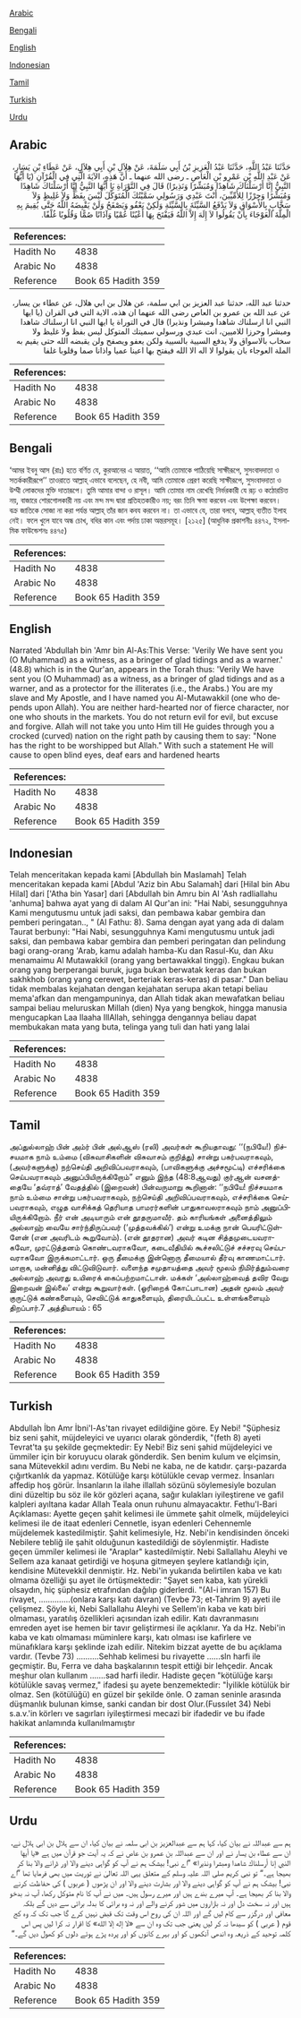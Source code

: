 [Arabic](#arabic)

[Bengali](#bengali)

[English](#english)

[Indonesian](#indonesian)

[Tamil](#tamil)

[Turkish](#turkish)

[Urdu](#urdu)

## Arabic


<div dir="rtl" lang="ar" style={{fontSize:'larger',backgroundColor:'#f8f9fa',padding:20}}>
حَدَّثَنَا عَبْدُ اللَّهِ، حَدَّثَنَا عَبْدُ الْعَزِيزِ بْنُ أَبِي سَلَمَةَ، عَنْ هِلاَلِ بْنِ أَبِي هِلاَلٍ، عَنْ عَطَاءِ بْنِ يَسَارٍ، عَنْ عَبْدِ اللَّهِ بْنِ عَمْرِو بْنِ الْعَاصِ ـ رضى الله عنهما ـ أَنَّ هَذِهِ، الآيَةَ الَّتِي فِي الْقُرْآنِ ‏(‏يَا أَيُّهَا النَّبِيُّ إِنَّا أَرْسَلْنَاكَ شَاهِدًا وَمُبَشِّرًا وَنَذِيرًا‏)‏ قَالَ فِي التَّوْرَاةِ يَا أَيُّهَا النَّبِيُّ إِنَّا أَرْسَلْنَاكَ شَاهِدًا وَمُبَشِّرًا وَحِرْزًا لِلأُمِّيِّينَ، أَنْتَ عَبْدِي وَرَسُولِي سَمَّيْتُكَ الْمُتَوَكِّلَ لَيْسَ بِفَظٍّ وَلاَ غَلِيظٍ وَلاَ سَخَّابٍ بِالأَسْوَاقِ وَلاَ يَدْفَعُ السَّيِّئَةَ بِالسَّيِّئَةِ وَلَكِنْ يَعْفُو وَيَصْفَحُ وَلَنْ يَقْبِضَهُ اللَّهُ حَتَّى يُقِيمَ بِهِ الْمِلَّةَ الْعَوْجَاءَ بِأَنْ يَقُولُوا لاَ إِلَهَ إِلاَّ اللَّهُ فَيَفْتَحَ بِهَا أَعْيُنًا عُمْيًا وَآذَانًا صُمًّا وَقُلُوبًا غُلْفًا‏.‏
</div>
<div style={{backgroundColor:'#f8f9fa',padding:20, marginBottom: 10}}><table> <thead> <tr> <th>References:</th> <th></th> </tr> </thead> <tbody><tr><td>Hadith No</td><td>4838</td></tr><tr><td>Arabic No</td><td>4838</td></tr><tr><td>Reference</td><td>Book 65 Hadith 359</td></tr></tbody></table></div>


<div dir="rtl" lang="ar" style={{fontSize:'larger',backgroundColor:'#f8f9fa',padding:20}}>
حدثنا عبد الله، حدثنا عبد العزيز بن ابي سلمة، عن هلال بن ابي هلال، عن عطاء بن يسار، عن عبد الله بن عمرو بن العاص رضى الله عنهما ان هذه، الاية التي في القران (يا ايها النبي انا ارسلناك شاهدا ومبشرا ونذيرا) قال في التوراة يا ايها النبي انا ارسلناك شاهدا ومبشرا وحرزا للاميين، انت عبدي ورسولي سميتك المتوكل ليس بفظ ولا غليظ ولا سخاب بالاسواق ولا يدفع السيية بالسيية ولكن يعفو ويصفح ولن يقبضه الله حتى يقيم به الملة العوجاء بان يقولوا لا اله الا الله فيفتح بها اعينا عميا واذانا صما وقلوبا غلفا
</div>
<div style={{backgroundColor:'#f8f9fa',padding:20, marginBottom: 10}}><table> <thead> <tr> <th>References:</th> <th></th> </tr> </thead> <tbody><tr><td>Hadith No</td><td>4838</td></tr><tr><td>Arabic No</td><td>4838</td></tr><tr><td>Reference</td><td>Book 65 Hadith 359</td></tr></tbody></table></div>

## Bengali


<div dir="ltr" lang="bn" style={{fontSize:'larger',backgroundColor:'#f8f9fa',padding:20}}>
‘আমর ইবনু আস (রাঃ) হতে বর্ণিত যে, কুরআনের এ আয়াত, ‘‘আমি তোমাকে পাঠিয়েছি সাক্ষীরূপে, সুসংবাদদাতা ও সতর্ককারীরূপে’’ তাওরাতে আল্লাহ্ এভাবে বলেছেন, হে নবী, আমি তোমাকে প্রেরণ করেছি সাক্ষীরূপে, সুসংবাদদাতা ও উম্মী লোকদের মুক্তি দাতারূপে। তুমি আমার বান্দা ও রাসূল। আমি তোমার নাম রেখেছি নির্ভরকারী যে রূঢ় ও কঠোরচিত্ত নয়, বাজারে শোরগোলকারী নয় এবং মন্দ মন্দ দ্বারা প্রতিহতকারীও নয়; বরং তিনি ক্ষমা করবেন এবং উপেক্ষা করবেন। বক্র জাতিকে সোজা না করা পর্যন্ত আল্লাহ্ তাঁর জান কবয করবেন না। তা এভাবে যে, তারা বলবে, আল্লাহ্ ব্যতীত ইলাহ নেই। ফলে খুলে যাবে অন্ধ চোখ, বধির কান এবং পর্দায় ঢাকা অন্তরসমূহ। [২১২৫] (আধুনিক প্রকাশনীঃ ৪৪৭২, ইসলামিক ফাউন্ডেশনঃ ৪৪৭৫)
</div>
<div style={{backgroundColor:'#f8f9fa',padding:20, marginBottom: 10}}><table> <thead> <tr> <th>References:</th> <th></th> </tr> </thead> <tbody><tr><td>Hadith No</td><td>4838</td></tr><tr><td>Arabic No</td><td>4838</td></tr><tr><td>Reference</td><td>Book 65 Hadith 359</td></tr></tbody></table></div>

## English


<div dir="ltr" lang="en" style={{fontSize:'larger',backgroundColor:'#f8f9fa',padding:20}}>
Narrated 'Abdullah bin 'Amr bin Al-As:This Verse: 'Verily We have sent you (O Muhammad) as a witness, as a bringer of glad tidings and as a warner.' (48.8) which is in the Qur'an, appears in the Torah thus: 'Verily We have sent you (O Muhammad) as a witness, as a bringer of glad tidings and as a warner, and as a protector for the illiterates (i.e., the Arabs.) You are my slave and My Apostle, and I have named you Al-Mutawakkil (one who depends upon Allah). You are neither hard-hearted nor of fierce character, nor one who shouts in the markets. You do not return evil for evil, but excuse and forgive. Allah will not take you unto Him till He guides through you a crocked (curved) nation on the right path by causing them to say: "None has the right to be worshipped but Allah." With such a statement He will cause to open blind eyes, deaf ears and hardened hearts
</div>
<div style={{backgroundColor:'#f8f9fa',padding:20, marginBottom: 10}}><table> <thead> <tr> <th>References:</th> <th></th> </tr> </thead> <tbody><tr><td>Hadith No</td><td>4838</td></tr><tr><td>Arabic No</td><td>4838</td></tr><tr><td>Reference</td><td>Book 65 Hadith 359</td></tr></tbody></table></div>

## Indonesian


<div dir="ltr" lang="id" style={{fontSize:'larger',backgroundColor:'#f8f9fa',padding:20}}>
Telah menceritakan kepada kami [Abdullah bin Maslamah] Telah menceritakan kepada kami [Abdul 'Aziz bin Abu Salamah] dari [Hilal bin Abu Hilal] dari ['Atha bin Yasar] dari [Abdullah bin Amru bin Al 'Ash radliallahu 'anhuma] bahwa ayat yang di dalam Al Qur'an ini: "Hai Nabi, sesungguhnya Kami mengutusmu untuk jadi saksi, dan pembawa kabar gembira dan pemberi peringatan.., " (Al Fathu: 8). Sama dengan ayat yang ada di dalam Taurat berbunyi: "Hai Nabi, sesungguhnya Kami mengutusmu untuk jadi saksi, dan pembawa kabar gembira dan pemberi peringatan dan pelindung bagi orang-orang 'Arab, kamu adalah hamba-Ku dan Rasul-Ku, dan Aku menamaimu Al Mutawakkil (orang yang bertawakkal tinggi). Engkau bukan orang yang berperangai buruk, juga bukan berwatak keras dan bukan sakhkhob (orang yang cerewet, berteriak keras-keras) di pasar." Dan beliau tidak membalas kejahatan dengan kejahatan serupa akan tetapi beliau mema'afkan dan mengampuninya, dan Allah tidak akan mewafatkan beliau sampai beliau meluruskan Millah (dien) Nya yang bengkok, hingga manusia mengucapkan Laa Ilaaha IllAllah, sehingga dengannya beliau dapat membukakan mata yang buta, telinga yang tuli dan hati yang lalai
</div>
<div style={{backgroundColor:'#f8f9fa',padding:20, marginBottom: 10}}><table> <thead> <tr> <th>References:</th> <th></th> </tr> </thead> <tbody><tr><td>Hadith No</td><td>4838</td></tr><tr><td>Arabic No</td><td>4838</td></tr><tr><td>Reference</td><td>Book 65 Hadith 359</td></tr></tbody></table></div>

## Tamil


<div dir="ltr" lang="ta" style={{fontSize:'larger',backgroundColor:'#f8f9fa',padding:20}}>
அப்துல்லாஹ் பின் அம்ர் பின் அல்ஆஸ் (ரலி) அவர்கள் கூறியதாவது: ‘‘(நபியே!) நிச்சயமாக நாம் உம்மை (விசுவாசிகளின் விசுவாசம் குறித்து) சான்று பகர்பவராகவும், (அவர்களுக்கு) நற்செய்தி அறிவிப்பவராகவும், (பாவிகளுக்கு அச்சமூட்டி) எச்சரிக்கை செய்பவராகவும் அனுப்பியிருக்கிறோம்” எனும் இந்த (48:8ஆவது) குர்ஆன் வசனத்தையே ‘தவ்ராத்’ வேதத்தில் (இறைவன்) பின்வருமாறு கூறினான்: ‘‘நபியே! நிச்சயமாக நாம் உம்மை சான்று பகர்பவராகவும், நற்செய்தி அறிவிப்பவராகவும், எச்சரிக்கை செய்பவராகவும், எழுத வாசிக்கத் தெரியாத பாமரர்களின் பாதுகாவலராகவும் நாம் அனுப்பியிருக்கிறோம். நீர் என் அடியாரும் என் தூதருமாவீர். தம் காரியங்கள் அனைத்திலும் அல்லாஹ் வையே சார்ந்திருப்பவர் (‘முத்தவக்கில்’) என்று உமக்கு நான் பெயரிட்டுள்ளேன் (என அவரிடம் கூறுவோம்). (என் தூதரான) அவர் கடின சித்தமுடையவராகவோ, முரட்டுத்தனம் கொண்டவராகவோ, கடைவீதியில் கூச்சலிட்டுச் சச்சரவு செய்பவராகவோ இருக்கமாட்டார். ஒரு தீமைக்கு இன்னொரு தீமையால் தீர்வு காணமாட்டார். மாறாக, மன்னித்து விட்டுவிடுவார். வளைந்த சமுதாயத்தை அவர் மூலம் நிமிர்த்தும்வரை அல்லாஹ் அவரது உயிரைக் கைப்பற்றமாட்டான். மக்கள் ‘அல்லாஹ்வைத் தவிர வேறு இறைவன் இல்லை’ என்று கூறுவார்கள். (ஓரிறைக் கோட்பாடான) அதன் மூலம் அவர் குருட்டுக் கண்களையும், செவிட்டுக் காதுகளையும், திரையிடப்பட்ட உள்ளங்களையும் திறப்பார்.7 அத்தியாயம் : 65
</div>
<div style={{backgroundColor:'#f8f9fa',padding:20, marginBottom: 10}}><table> <thead> <tr> <th>References:</th> <th></th> </tr> </thead> <tbody><tr><td>Hadith No</td><td>4838</td></tr><tr><td>Arabic No</td><td>4838</td></tr><tr><td>Reference</td><td>Book 65 Hadith 359</td></tr></tbody></table></div>

## Turkish


<div dir="ltr" lang="tr" style={{fontSize:'larger',backgroundColor:'#f8f9fa',padding:20}}>
Abdullah İbn Amr İbni'l-As'tan rivayet edildiğine göıre. Ey Nebi! "Şüphesiz biz seni şahit, müjdeleyici ve uyarıcı olarak gönderdik, "(feth 8) ayeti Tevrat'ta şu şekilde geçmektedir: Ey Nebi! Biz seni şahid müjdeleyici ve ümmiler için bir koruyucu olarak gönderdik. Sen benim kulum ve elçimsin, sana Mütevekkil adını verdim. Bu Nebi ne kaba, ne de katıdır. çarşı-pazarda çığırtkanlık da yapmaz. Kötülüğe karşı kötülükle cevap vermez. İnsanları affedip hoş görür. İnsanların la ilahe illallah sözünü söylemesiyle bozulan dini düzeltip bu söz ile kör gözleri açana, sağır kulakları iyileştirene ve gafil kalpleri ayıltana kadar Allah Teala onun ruhunu almayacaktır. Fethu'l-Bari Açıklaması: Ayette geçen şahit kelimesi ile ümmete şahit olmelk, müjdeleyici kelimesi ile de itaat edenleri Cennetle, isyan edenleri Cehennemle müjdelemek kastedilmiştir. Şahit kelimesiyle, Hz. Nebi'in kendisinden önceki Nebilere tebliğ ile şahit olduğunun kastedildiği de söylenmiştir. Hadiste geçen ümmiler kelimesi ile "Araplar" kastedilmiştir. Nebi Sallallahu Aleyhi ve Sellem aza kanaat getirdiği ve hoşuna gitmeyen şeylere katlandığı için, kendisine Mütevekkil denmiştir. Hz. Nebi'in yukarıda belirtilen kaba ve katı olmama özelliği şu ayet ile örtüşmektedir: "Şayet sen kaba, katı yürekli olsaydın, hiç şüphesiz etrafından dağılıp giderlerdi. "(AI-i imran 157) Bu rivayet, ..............(onlara karşı katı davran) (Tevbe 73; et-Tahrim 9) ayeti ile çelişmez. Şöyle ki, Nebi Sallallahu Aleyhi ve Sellem'in kaba ve katı biri olmaması, yaratılış özellikleri açısından izah edilir. Katı davranmasını emreden ayet ise hemen bir tavır geliştirmesi ile açıklanır. Ya da Hz. Nebi'in kaba ve katı olmaması müminlere karşı, katı olması ise kafirlere ve münafıklara karşı şeklinde izah edilir. Nitekim bizzat ayette de bu açıklama vardır. (Tevbe 73) ..........Sehhab kelimesi bu rivayette ......sln harfi ile geçmiştir. Bu, Ferra ve daha başkalarının tespit ettiği bir lehçedir. Ancak meşhur olan kullanım .......sad harfi iledir. Hadiste geçen "kötülüğe karşı kötülükle savaş vermez," ifadesi şu ayete benzemektedir: "İyilikle kötülük bir olmaz. Sen (kötülüğü) en güzel bir şekilde önle. O zaman seninle arasında düşmanlık bulunan kimse, sanki candan bir dost Olur.(Fussılet 34) Nebi s.a.v.'in körlerı ve sagırları iyileştirmesi mecazi bir ifadedir ve bu ifade hakikat anlamında kullanılmamıştır
</div>
<div style={{backgroundColor:'#f8f9fa',padding:20, marginBottom: 10}}><table> <thead> <tr> <th>References:</th> <th></th> </tr> </thead> <tbody><tr><td>Hadith No</td><td>4838</td></tr><tr><td>Arabic No</td><td>4838</td></tr><tr><td>Reference</td><td>Book 65 Hadith 359</td></tr></tbody></table></div>

## Urdu


<div dir="rtl" lang="ur" style={{fontSize:'larger',backgroundColor:'#f8f9fa',padding:20}}>
ہم سے عبداللہ نے بیان کیا، کہا ہم سے عبدالعزیز بن ابی سلمہ نے بیان کیا، ان سے ہلال بن ابی ہلال نے، ان سے عطاء بن یسار نے اور ان سے عبداللہ بن عمرو بن عاص نے کہ یہ آیت جو قرآن میں ہے «يا أيها النبي إنا أرسلناك شاهدا ومبشرا ونذيرا‏» ”اے نبی! بیشک ہم نے آپ کو گواہی دینے والا اور ڈرانے والا بنا کر بھیجا ہے۔“ تو نبی کریم صلی اللہ علیہ وسلم کے متعلق یہی اللہ تعالیٰ نے توریت میں بھی فرمایا تھا ”اے نبی! بیشک ہم نے آپ کو گواہی دینے والا اور بشارت دینے والا اور ان پڑھوں ( عربوں ) کی حفاظت کرنے والا بنا کر بھیجا ہے۔ آپ میرے بندے ہیں اور میرے رسول ہیں۔ میں نے آپ کا نام متوکل رکھا، آپ نہ بدخو ہیں اور نہ سخت دل اور نہ بازاروں میں شور کرنے والے اور نہ وہ برائی کا بدلہ برائی سے دیں گے بلکہ معافی اور درگزر سے کام لیں گے اور اللہ ان کی روح اس وقت تک قبض نہیں کرے گا جب تک کہ وہ کج قوم ( عربی ) کو سیدھا نہ کر لیں یعنی جب تک وہ ان سے «لا إله إلا الله» کا اقرار نہ کرا لیں پس اس کلمہ توحید کے ذریعہ وہ اندھی آنکھوں کو اور بہرے کانوں کو اور پردہ پڑے ہوئے دلوں کو کھول دیں گے۔“
</div>
<div style={{backgroundColor:'#f8f9fa',padding:20, marginBottom: 10}}><table> <thead> <tr> <th>References:</th> <th></th> </tr> </thead> <tbody><tr><td>Hadith No</td><td>4838</td></tr><tr><td>Arabic No</td><td>4838</td></tr><tr><td>Reference</td><td>Book 65 Hadith 359</td></tr></tbody></table></div>